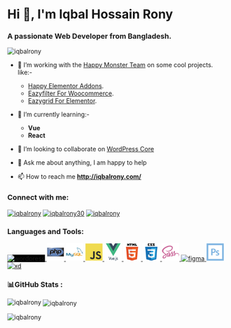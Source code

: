 <h1 align="left">Hi 👋, I'm Iqbal Hossain Rony</h1>
<h3 align="left">A passionate Web Developer from Bangladesh.</h3>

<p align="left"> <img src="https://komarev.com/ghpvc/?username=iqbalrony&label=Profile%20views&color=0e75b6&style=flat" alt="iqbalrony" /> </p>

- 🔭 I’m working with the [Happy Monster Team](https://happymonster.dev/) on some cool projects. like:-
  - [Happy Elementor Addons](https://wordpress.org/plugins/happy-elementor-addons/).
  - [Eazyfilter For Woocommerce](https://wordpress.org/plugins/eazyfilter-for-woocommerce/).
  - [Eazygrid For Elementor](https://wordpress.org/plugins/eazygrid-for-elementor/).

- 🌱 I’m currently learning:-
  - **Vue**
  - **React**

- 👯 I’m looking to collaborate on [WordPress Core](https://wordpress.org/)

- 💬 Ask me about anything, I am happy to help

- 📫 How to reach me **http://iqbalrony.com/**

<h3 align="left">Connect with me:</h3>
<p align="left">
<a href="https://codepen.io/iqbalrony" target="blank"><img align="center" src="https://raw.githubusercontent.com/rahuldkjain/github-profile-readme-generator/master/src/images/icons/Social/codepen.svg" alt="iqbalrony" height="30" width="40" /></a>
<a href="https://twitter.com/iqbalrony30" target="blank"><img align="center" src="https://raw.githubusercontent.com/rahuldkjain/github-profile-readme-generator/master/src/images/icons/Social/twitter.svg" alt="iqbalrony30" height="30" width="40" /></a>
<a href="https://linkedin.com/in/iqbalrony" target="blank"><img align="center" src="https://raw.githubusercontent.com/rahuldkjain/github-profile-readme-generator/master/src/images/icons/Social/linked-in-alt.svg" alt="iqbalrony" height="30" width="40" /></a>
</p>

<h3 align="left">Languages and Tools:</h3>
<p align="left">
	<a href="https://wordpress.org/" target="_blank" rel="noreferrer">
		<img style="background-color: #000;" src="https://icongr.am/devicon/wordpress-plain.svg?color=ffffff" alt="wordpress" width="40" height="40" />
	</a>
	<a href="https://www.php.net" target="_blank" rel="noreferrer">
		<img src="https://raw.githubusercontent.com/devicons/devicon/master/icons/php/php-original.svg" alt="php" width="40" height="40" />
	</a>
	<a href="https://www.mysql.com/" target="_blank" rel="noreferrer">
		<img src="https://raw.githubusercontent.com/devicons/devicon/master/icons/mysql/mysql-original-wordmark.svg" alt="mysql" width="40" height="40" />
	</a>
	<a href="https://developer.mozilla.org/en-US/docs/Web/JavaScript" target="_blank" rel="noreferrer">
		<img src="https://raw.githubusercontent.com/devicons/devicon/master/icons/javascript/javascript-original.svg" alt="javascript" width="40" height="40" />
	</a>
	<a href="https://vuejs.org/" target="_blank" rel="noreferrer">
		<img src="https://raw.githubusercontent.com/devicons/devicon/master/icons/vuejs/vuejs-original-wordmark.svg" alt="vuejs" width="40" height="40" />
	</a>
	<a href="https://www.w3.org/html/" target="_blank" rel="noreferrer">
		<img src="https://raw.githubusercontent.com/devicons/devicon/master/icons/html5/html5-original-wordmark.svg" alt="html5" width="40" height="40" />
	</a>
	<a href="https://www.w3schools.com/css/" target="_blank" rel="noreferrer">
		<img src="https://raw.githubusercontent.com/devicons/devicon/master/icons/css3/css3-original-wordmark.svg" alt="css3" width="40" height="40" />
	</a>
	<a href="https://sass-lang.com" target="_blank" rel="noreferrer">
		<img src="https://raw.githubusercontent.com/devicons/devicon/master/icons/sass/sass-original.svg" alt="sass" width="40" height="40" />
	</a>
	<a href="https://www.figma.com/" target="_blank" rel="noreferrer">
		<img src="https://www.vectorlogo.zone/logos/figma/figma-icon.svg" alt="figma" width="40" height="40" />
	</a>
	<a href="https://www.photoshop.com/en" target="_blank" rel="noreferrer">
		<img src="https://raw.githubusercontent.com/devicons/devicon/master/icons/photoshop/photoshop-line.svg" alt="photoshop" width="40" height="40" />
	</a>
	<a href="https://www.adobe.com/products/xd.html" target="_blank" rel="noreferrer">
		<img src="https://cdn.worldvectorlogo.com/logos/adobe-xd.svg" alt="xd" width="40" height="40" />
	</a>
</p>

### 📊GitHub Stats :

<p><img align="left" src="https://github-readme-stats.vercel.app/api/top-langs?username=iqbalrony&show_icons=true&locale=en&layout=compact&theme=tokyonight" alt="iqbalrony" /></p>

<p>&nbsp;<img align="center" src="https://github-readme-stats.vercel.app/api?username=iqbalrony&show_icons=true&locale=en&theme=tokyonight" alt="iqbalrony" /></p>

<p><img align="center" src="https://github-readme-streak-stats.herokuapp.com/?user=iqbalrony&theme=tokyonight" alt="iqbalrony" /></p>
